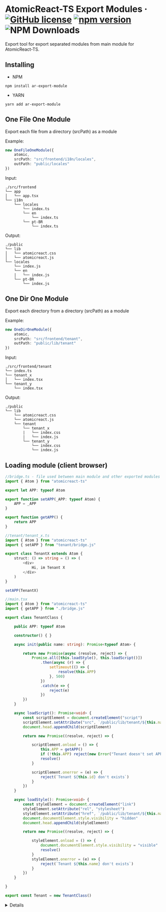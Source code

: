 # AtomicReact-TS Export Modules &middot; [![GitHub license](https://img.shields.io/badge/license-MIT-blue.svg)](https://github.com/AtomicReact/ar-export-module/blob/master/LICENSE) [![npm version](https://img.shields.io/npm/v/ar-export-module.svg?style=flat)](https://www.npmjs.com/package/ar-export-module) ![NPM Downloads](https://img.shields.io/npm/dt/ar-export-module.svg)

Export tool for export separated modules from main module for AtomicReact-TS.

## Installing

- NPM 

```
npm install ar-export-module
```

- YARN 

```
yarn add ar-export-module
```



## One File One Module

Export each file from a directory (srcPath) as a module

Example:
``` typescript
new OneFileOneModule({
    atomic, 
    srcPath: "src/frontend/i18n/locales",
    outPath: "public/locales"
})
```

Input:

``` 
./src/frontend
└── app
│   └── app.tsx
└── i18n
    └── locales
        └── index.ts
        └── en
            └── index.ts
        └── pt-BR
            └── index.ts
```

Output:

```
./public
└── lib
│   └── atomicreact.css
│   └── atomicreact.js
└── locales
    └── index.js
    └── en
    |   └── index.js
    └── pt-BR
        └── index.js
```


## One Dir One Module

Export each directory from a directory (srcPath) as a module
 
Example:

```typescript
new OneDirOneModule({
    atomic,
    srcPath: "src/frontend/tenant",
    outPath: "public/lib/tenant"
})
```

Input:

```
./src/frontend/tenant
└── index.ts
└── tenant_x
│   └── index.tsx
└── tenant_y
    └── index.tsx
```

Output:

```
./public
└── lib
    └── atomicreact.css
    └── atomicreact.js
    └── tenant
        └── tenant_x
        |   └── index.css
        |   └── index.js
        └── tenant_y
            └── index.css
            └── index.js
```

## Loading module (client browser)


```typescript
//bridge.ts - file used between main module and other exported modules
import { Atom } from "atomicreact-ts"

export let APP: typeof Atom

export function setAPP(_APP: typeof Atom) {
    APP = _APP
}

export function getAPP() {
    return APP
}
```

```typescript
//tenant/tenant_x.ts
import { Atom } from "atomicreact-ts"
import { setAPP } from "tenant/bridge.js"

export class TenantX extends Atom {
    struct: () => string = () => (
        <div>
            Hi, im Tenant X
        </div>
    )
}

setAPP(TenantX)
```


```typescript
//main.tsx
import { Atom } from "atomicreact-ts"
import { getAPP } from "./bridge.js"

export class TenantClass {

    public APP: typeof Atom

    constructor() { }

    async init(public name: string): Promise<typeof Atom> {

        return new Promise(async (resolve, reject) => {
            Promise.all([this.loadStyle(), this.loadScript()])
                .then(async (r) => {
                    setTimeout(() => {
                        resolve(this.APP)
                    }, 500)
                })
                .catch(e => {
                    reject(e)
                })
        })
    }

    async loadScript(): Promise<void> {
        const scriptElement = document.createElement("script")
        scriptElement.setAttribute("src", `/public/lib/tenant/${this.name}/app.js`)
        document.head.appendChild(scriptElement)

        return new Promise((resolve, reject) => {

            scriptElement.onload = () => {
                this.APP = getAPP()
                if (!this.APP) reject(new Error("Tenant doesn't set APP"))
                resolve()
            }

            scriptElement.onerror = (e) => {
                reject(`Tenant ${this.id} don't exists`)
            }
        })
    }

    async loadStyle(): Promise<void> {
        const styleElement = document.createElement("link")
        styleElement.setAttribute("rel", "stylesheet")
        styleElement.setAttribute("href", `/public/lib/tenant/${this.name}/app.css`)
        document.documentElement.style.visibility = "hidden"
        document.head.appendChild(styleElement)

        return new Promise((resolve, reject) => {

            styleElement.onload = () => {
                document.documentElement.style.visibility = "visible"
                resolve()
            }
            styleElement.onerror = (e) => {
                reject(`Tenant ${this.name} don't exists`)
            }
        })
    }

}

export const Tenant = new TenantClass()
```


<details>
Command for printing directory tree

``` bash
ls -aR | grep ":$" | perl -pe 's/:$//;s/[^-][^\/]*\//    /g;s/^    (\S)/└── \1/;s/(^    |    (?= ))/│   /g;s/    (\S)/└── \1/'
```
</detail>